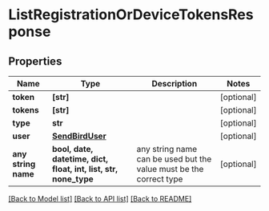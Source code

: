 # ListRegistrationOrDeviceTokensResponse


## Properties
Name | Type | Description | Notes
------------ | ------------- | ------------- | -------------
**token** | **[str]** |  | [optional] 
**tokens** | **[str]** |  | [optional] 
**type** | **str** |  | [optional] 
**user** | [**SendBirdUser**](SendBirdUser.md) |  | [optional] 
**any string name** | **bool, date, datetime, dict, float, int, list, str, none_type** | any string name can be used but the value must be the correct type | [optional]

[[Back to Model list]](../README.md#documentation-for-models) [[Back to API list]](../README.md#documentation-for-api-endpoints) [[Back to README]](../README.md)


